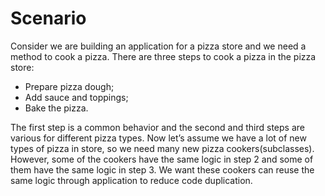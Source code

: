# Scenario

Consider we are building an application for a pizza store and we need a method to cook a pizza. There are three steps to cook a pizza in the pizza store:

- Prepare pizza dough;
- Add sauce and toppings;
- Bake the pizza.

The first step is a common behavior and the second and third steps are various for different pizza types. Now let’s assume we have a lot of new types of pizza in store, so we need many new pizza cookers(subclasses). However, some of the cookers have the same logic in step 2 and some of them have the same logic in step 3. We want these cookers can reuse the same logic through application to reduce code duplication.
